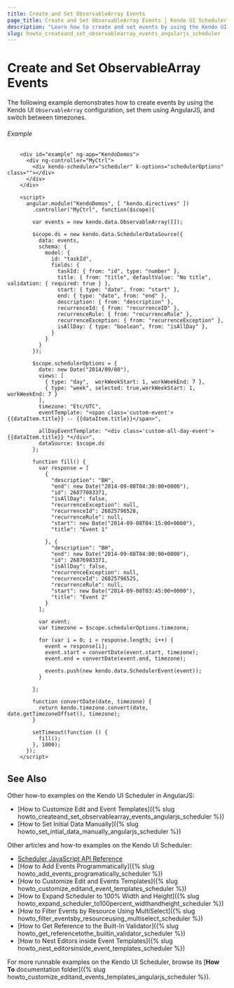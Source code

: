```yaml
---
title: Create and Set ObservableArray Events
page_title: Create and Set ObservableArray Events | Kendo UI Scheduler
description: "Learn how to create and set events by using the Kendo UI ObservableArray and AngularJS while working with the Scheduler."
slug: howto_createand_set_observablearray_events_angularjs_scheduler
---
```


# Create and Set ObservableArray Events

The following example demonstrates how to create events by using the Kendo UI `ObservableArray` configuration, set them using AngularJS, and switch between timezones.

###### Example

```dojo
    <div id="example" ng-app="KendoDemos">
      <div ng-controller="MyCtrl">
        <div kendo-scheduler="scheduler" k-options="schedulerOptions" class=""></div>
      </div>
    </div>

    <script>
      angular.module("KendoDemos", [ "kendo.directives" ])
        .controller("MyCtrl", function($scope){

        var events = new kendo.data.ObservableArray([]);

        $scope.ds = new kendo.data.SchedulerDataSource({
          data: events,
          schema: {
            model: {
              id: "taskId",
              fields: {
                taskId: { from: "id", type: "number" },
                title: { from: "title", defaultValue: "No title", validation: { required: true } },
                start: { type: "date", from: "start" },
                end: { type: "date", from: "end" },
                description: { from: "description" },
                recurrenceId: { from: "recurrenceID" },
                recurrenceRule: { from: "recurrenceRule" },
                recurrenceException: { from: "recurrenceException" },
                isAllDay: { type: "boolean", from: "isAllDay" },
              }
            }
          }
        });

        $scope.schedulerOptions = {
          date: new Date("2014/09/08"),
          views: [
            { type: "day",  workWeekStart: 1, workWeekEnd: 7 },
            { type: "week", selected: true,workWeekStart: 1, workWeekEnd: 7 }
          ],
          timezone: "Etc/UTC",
          eventTemplate: "<span class='custom-event'>{{dataItem.title}} -- {{dataItem.title}}</span>",

          allDayEventTemplate: "<div class='custom-all-day-event'>{{dataItem.title}} *</div>",
          dataSource: $scope.ds
        };

        function fill() {
          var response = [
            {
              "description": "BH",
              "end": new Date("2014-09-08T04:30:00+0000"),
              "id": 26877083371,
              "isAllDay": false,
              "recurrenceException": null,
              "recurrenceId": 26825796528,
              "recurrenceRule": null,
              "start": new Date("2014-09-08T04:15:00+0000"),
              "title": "Event 1"

            }, {
              "description": "BH",
              "end": new Date("2014-09-08T04:00:00+0000"),
              "id": 26876983371,
              "isAllDay": false,
              "recurrenceException": null,
              "recurrenceId": 26825796525,
              "recurrenceRule": null,
              "start": new Date("2014-09-08T03:45:00+0000"),
              "title": "Event 2"
            }
          ];

          var event;
          var timezone = $scope.schedulerOptions.timezone;

          for (var i = 0; i < response.length; i++) {
            event = response[i];
            event.start = convertDate(event.start, timezone);
            event.end = convertDate(event.end, timezone);

            events.push(new kendo.data.SchedulerEvent(event));
          }

        };

        function convertDate(date, timezone) {
          return kendo.timezone.convert(date, date.getTimezoneOffset(), timezone);
        }

        setTimeout(function () {
          fill();
        }, 1000);
      });
    </script>
```

## See Also

Other how-to examples on the Kendo UI Scheduler in AngularJS:

* [How to Customize Edit and Event Templates]({% slug howto_createand_set_observablearray_events_angularjs_scheduler %})
* [How to Set Initial Data Manually]({% slug howto_set_intial_data_manually_angularjs_scheduler %})

Other articles and how-to examples on the Kendo UI Scheduler:

* [Scheduler JavaScript API Reference](/api/javascript/ui/scheduler)
* [How to Add Events Programmatically]({% slug howto_add_events_programatically_scheduler %})
* [How to Customize Edit and Events Templates]({% slug howto_customize_editand_event_templates_scheduler %})
* [How to Expand Scheduler to 100% Width and Height]({% slug howto_expand_scheduler_to100percent_widthandheight_scheduler %})
* [How to Filter Events by Resource Using MultiSelect]({% slug howto_filter_eventsby_resourceusing_multiselect_scheduler %})
* [How to Get Reference to the Built-In Validator]({% slug howto_get_referencetothe_builtin_validator_scheduler %})
* [How to Nest Editors inside Event Templates]({% slug howto_nest_editorsinside_event_templates_scheduler %})

For more runnable examples on the Kendo UI Scheduler, browse its [**How To** documentation folder]({% slug howto_customize_editand_events_templates_angularjs_scheduler %}).
